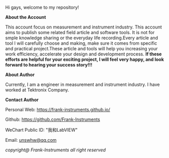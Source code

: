 Hi gays, welcome to my repository!

**About the Account**

This account focus on measurement and instrument industry. This account aims to publish some related field article and software tools. It is not for smple knowledge sharing or the everyday life recording.Every article and tool I will carefully choose and making, make sure it comes from specific and practical project.These article and tools will help you increasing your work efficiency, accelerate your design and development process. **If these efforts are helpful for your exciting project, I will feel very happy, and look forward to hearing your success story!!!**



**About Author**

Currently, I am a engineer in measurement and instrument industry. I have worked at Tektronix Company. 



**Contact Author**

Personal Web: https://frank-instruments.github.io/

Github: https://github.com/Frank-Instruments

WeChart Public ID: "我和LabVIEW"

Email: unswhw@qq.com





*copyright@ Frank-Instruments all right reserved*
